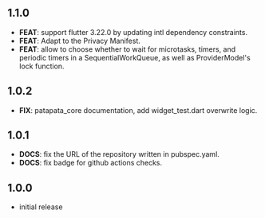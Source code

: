 ## 1.1.0

 - **FEAT**: support flutter 3.22.0 by updating intl dependency constraints.
 - **FEAT**: Adapt to the Privacy Manifest.
 - **FEAT**: allow to choose whether to wait for microtasks, timers, and periodic timers in a SequentialWorkQueue, as well as ProviderModel's lock function.

## 1.0.2

 - **FIX**: patapata_core documentation, add widget_test.dart overwrite logic.

## 1.0.1

 - **DOCS**: fix the URL of the repository written in pubspec.yaml.
 - **DOCS**: fix badge for github actions checks.

## 1.0.0

- initial release
